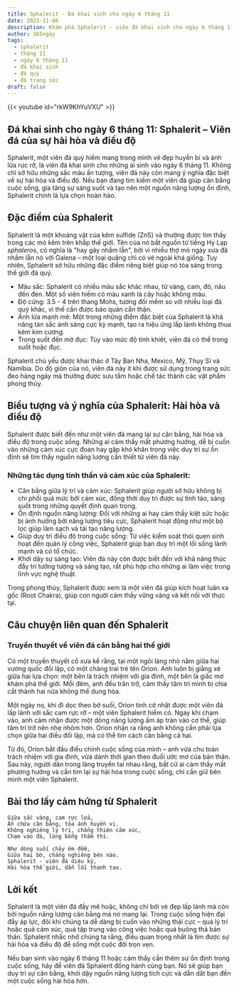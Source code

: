 ```yaml
---
title: Sphalerit - Đá khai sinh cho ngày 6 tháng 11
date: 2025-11-06
description: Khám phá Sphalerit - viên đá khai sinh cho ngày 6 tháng 11, biểu tượng của Hài hòa và điều độ. Cùng tìm hiểu ý nghĩa sâu sắc của viên đá độc đáo này.
author: 365ngày
tags:
  - sphalerit
  - tháng 11
  - ngày 6 tháng 11
  - đá khai sinh
  - đá quý
  - đá trang sức
draft: false
---
```


{{< youtube id="rkW9KhYuVXU" >}}

## Đá khai sinh cho ngày 6 tháng 11: Sphalerit – Viên đá của sự hài hòa và điều độ

Sphalerit, một viên đá quý hiếm mang trong mình vẻ đẹp huyền bí và ánh lửa rực rỡ, là viên đá khai sinh cho những ai sinh vào ngày 6 tháng 11. Không chỉ sở hữu những sắc màu ấn tượng, viên đá này còn mang ý nghĩa đặc biệt về sự hài hòa và điều độ. Nếu bạn đang tìm kiếm một viên đá giúp cân bằng cuộc sống, gia tăng sự sáng suốt và tạo nên một nguồn năng lượng ổn định, Sphalerit chính là lựa chọn hoàn hảo.



## Đặc điểm của Sphalerit

Sphalerit là một khoáng vật của kẽm sulfide (ZnS) và thường được tìm thấy trong các mỏ kẽm trên khắp thế giới. Tên của nó bắt nguồn từ tiếng Hy Lạp _sphaleros_, có nghĩa là "hay gây nhầm lẫn", bởi vì nhiều thợ mỏ ngày xưa đã nhầm lẫn nó với Galena – một loại quặng chì có vẻ ngoài khá giống. Tuy nhiên, Sphalerit sở hữu những đặc điểm riêng biệt giúp nó tỏa sáng trong thế giới đá quý.

- Màu sắc: Sphalerit có nhiều màu sắc khác nhau, từ vàng, cam, đỏ, nâu đến đen. Một số viên hiếm có màu xanh lá cây hoặc không màu.
- Độ cứng: 3.5 - 4 trên thang Mohs, tương đối mềm so với nhiều loại đá quý khác, vì thế cần được bảo quản cẩn thận.
- Ánh lửa mạnh mẽ: Một trong những điểm đặc biệt của Sphalerit là khả năng tán sắc ánh sáng cực kỳ mạnh, tạo ra hiệu ứng lấp lánh không thua kém kim cương.
- Trong suốt đến mờ đục: Tùy vào mức độ tinh khiết, viên đá có thể trong suốt hoặc đục.

Sphalerit chủ yếu được khai thác ở Tây Ban Nha, Mexico, Mỹ, Thụy Sĩ và Namibia. Do độ giòn của nó, viên đá này ít khi được sử dụng trong trang sức đeo hàng ngày mà thường được sưu tầm hoặc chế tác thành các vật phẩm phong thủy.



## Biểu tượng và ý nghĩa của Sphalerit: Hài hòa và điều độ

Sphalerit được biết đến như một viên đá mang lại sự cân bằng, hài hòa và điều độ trong cuộc sống. Những ai cảm thấy mất phương hướng, dễ bị cuốn vào những cảm xúc cực đoan hay gặp khó khăn trong việc duy trì sự ổn định sẽ tìm thấy nguồn năng lượng cần thiết từ viên đá này.

### Những tác dụng tinh thần và cảm xúc của Sphalerit:

- Cân bằng giữa lý trí và cảm xúc: Sphalerit giúp người sở hữu không bị chi phối quá mức bởi cảm xúc, đồng thời duy trì được sự tỉnh táo, sáng suốt trong những quyết định quan trọng.
- Ổn định nguồn năng lượng: Đối với những ai hay cảm thấy kiệt sức hoặc bị ảnh hưởng bởi năng lượng tiêu cực, Sphalerit hoạt động như một bộ lọc giúp làm sạch và tái tạo năng lượng.
- Giúp duy trì điều độ trong cuộc sống: Từ việc kiểm soát thói quen sinh hoạt đến quản lý công việc, Sphalerit giúp bạn duy trì một lối sống lành mạnh và có tổ chức.
- Khơi dậy sự sáng tạo: Viên đá này còn được biết đến với khả năng thúc đẩy trí tưởng tượng và sáng tạo, rất phù hợp cho những ai làm việc trong lĩnh vực nghệ thuật.

Trong phong thủy, Sphalerit được xem là một viên đá giúp kích hoạt luân xa gốc (Root Chakra), giúp con người cảm thấy vững vàng và kết nối với thực tại.



## Câu chuyện liên quan đến Sphalerit

### Truyền thuyết về viên đá cân bằng hai thế giới

Có một truyền thuyết cổ xưa kể rằng, tại một ngôi làng nhỏ nằm giữa hai vương quốc đối lập, có một chàng trai trẻ tên Orion. Anh luôn bị giằng xé giữa hai lựa chọn: một bên là trách nhiệm với gia đình, một bên là giấc mơ khám phá thế giới. Mỗi đêm, anh đều trăn trở, cảm thấy tâm trí mình bị chia cắt thành hai nửa không thể dung hòa.

Một ngày nọ, khi đi dọc theo bờ suối, Orion tình cờ nhặt được một viên đá lấp lánh với sắc cam rực rỡ – một viên Sphalerit hiếm có. Ngay khi chạm vào, anh cảm nhận được một dòng năng lượng ấm áp tràn vào cơ thể, giúp tâm trí trở nên nhẹ nhõm hơn. Orion nhận ra rằng anh không cần phải lựa chọn giữa hai điều đối lập, mà có thể tìm cách cân bằng cả hai.

Từ đó, Orion bắt đầu điều chỉnh cuộc sống của mình – anh vừa chu toàn trách nhiệm với gia đình, vừa dành thời gian theo đuổi ước mơ của bản thân. Sau này, người dân trong làng truyền tai nhau rằng, bất cứ ai cảm thấy mất phương hướng và cần tìm lại sự hài hòa trong cuộc sống, chỉ cần giữ bên mình một viên Sphalerit.



## Bài thơ lấy cảm hứng từ Sphalerit

	Giữa sắc vàng, cam rực lửa,  
	Ẩn chứa cân bằng, tỏa ánh huyền vi.  
	Không nghiêng lý trí, chẳng thiên cảm xúc,  
	Chạm vào đá, lòng bỗng thầm thì.
	
	Như dòng suối chảy êm đềm,  
	Giữa hai bờ, chẳng nghiêng bên nào.  
	Sphalerit - viên đá diệu kỳ,  
	Hài hòa thế giới, dẫn lối thanh tao.



## Lời kết

Sphalerit là một viên đá đầy mê hoặc, không chỉ bởi vẻ đẹp lấp lánh mà còn bởi nguồn năng lượng cân bằng mà nó mang lại. Trong cuộc sống hiện đại đầy áp lực, đôi khi chúng ta dễ dàng bị cuốn vào những thái cực – quá lý trí hoặc quá cảm xúc, quá tập trung vào công việc hoặc quá buông thả bản thân. Sphalerit nhắc nhở chúng ta rằng, điều quan trọng nhất là tìm được sự hài hòa và điều độ để sống một cuộc đời trọn vẹn.

Nếu bạn sinh vào ngày 6 tháng 11 hoặc cảm thấy cần thêm sự ổn định trong cuộc sống, hãy để viên đá Sphalerit đồng hành cùng bạn. Nó sẽ giúp bạn duy trì sự cân bằng, khơi dậy nguồn năng lượng tích cực và dẫn dắt bạn đến một cuộc sống hài hòa hơn.
